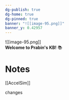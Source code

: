 ```yaml
---
dg-publish: true
dg-home: true
dg-pinned: true
banner: "![[image-95.png]]"
banner_y: 0.42957
---
```


![[image-95.png]]  
**Welcome to Prabin's KB!** 📚

# Notes

[[AccelSim]]

changes
